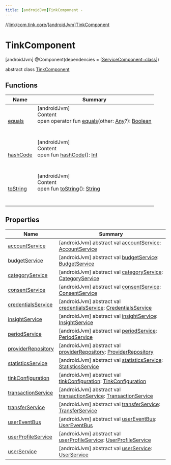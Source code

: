 ```yaml
---
title: [androidJvm]TinkComponent -
---
```

//[link](../../index.md)/[com.tink.core](../index.md)/[[androidJvm]TinkComponent](index.md)



# TinkComponent  
 [androidJvm] @Component(dependencies = [[ServiceComponent::class](../../com.tink.service.di/[android-jvm]-service-component/index.md)])  
  
abstract class [TinkComponent](index.md)   


## Functions  
  
|  Name|  Summary| 
|---|---|
| <a name="kotlin/Any/equals/#kotlin.Any?/PointingToDeclaration/"></a>[equals](../../com.tink.service.user/[android-jvm]-user-profile-service-impl/index.md#%5Bkotlin%2FAny%2Fequals%2F%23kotlin.Any%3F%2FPointingToDeclaration%2F%5D%2FFunctions%2F-586840090)| <a name="kotlin/Any/equals/#kotlin.Any?/PointingToDeclaration/"></a>[androidJvm]  <br>Content  <br>open operator fun [equals](../../com.tink.service.user/[android-jvm]-user-profile-service-impl/index.md#%5Bkotlin%2FAny%2Fequals%2F%23kotlin.Any%3F%2FPointingToDeclaration%2F%5D%2FFunctions%2F-586840090)(other: [Any](https://kotlinlang.org/api/latest/jvm/stdlib/kotlin/-any/index.html)?): [Boolean](https://kotlinlang.org/api/latest/jvm/stdlib/kotlin/-boolean/index.html)  <br><br><br>
| <a name="kotlin/Any/hashCode/#/PointingToDeclaration/"></a>[hashCode](../../com.tink.service.user/[android-jvm]-user-profile-service-impl/index.md#%5Bkotlin%2FAny%2FhashCode%2F%23%2FPointingToDeclaration%2F%5D%2FFunctions%2F-586840090)| <a name="kotlin/Any/hashCode/#/PointingToDeclaration/"></a>[androidJvm]  <br>Content  <br>open fun [hashCode](../../com.tink.service.user/[android-jvm]-user-profile-service-impl/index.md#%5Bkotlin%2FAny%2FhashCode%2F%23%2FPointingToDeclaration%2F%5D%2FFunctions%2F-586840090)(): [Int](https://kotlinlang.org/api/latest/jvm/stdlib/kotlin/-int/index.html)  <br><br><br>
| <a name="kotlin/Any/toString/#/PointingToDeclaration/"></a>[toString](../../com.tink.service.user/[android-jvm]-user-profile-service-impl/index.md#%5Bkotlin%2FAny%2FtoString%2F%23%2FPointingToDeclaration%2F%5D%2FFunctions%2F-586840090)| <a name="kotlin/Any/toString/#/PointingToDeclaration/"></a>[androidJvm]  <br>Content  <br>open fun [toString](../../com.tink.service.user/[android-jvm]-user-profile-service-impl/index.md#%5Bkotlin%2FAny%2FtoString%2F%23%2FPointingToDeclaration%2F%5D%2FFunctions%2F-586840090)(): [String](https://kotlinlang.org/api/latest/jvm/stdlib/kotlin/-string/index.html)  <br><br><br>


## Properties  
  
|  Name|  Summary| 
|---|---|
| <a name="com.tink.core/TinkComponent/accountService/#/PointingToDeclaration/"></a>[accountService](account-service.md)| <a name="com.tink.core/TinkComponent/accountService/#/PointingToDeclaration/"></a> [androidJvm] abstract val [accountService](account-service.md): [AccountService](../../com.tink.service.account/[android-jvm]-account-service/index.md)   <br>
| <a name="com.tink.core/TinkComponent/budgetService/#/PointingToDeclaration/"></a>[budgetService](budget-service.md)| <a name="com.tink.core/TinkComponent/budgetService/#/PointingToDeclaration/"></a> [androidJvm] abstract val [budgetService](budget-service.md): [BudgetService](../../com.tink.service.budget/[android-jvm]-budget-service/index.md)   <br>
| <a name="com.tink.core/TinkComponent/categoryService/#/PointingToDeclaration/"></a>[categoryService](category-service.md)| <a name="com.tink.core/TinkComponent/categoryService/#/PointingToDeclaration/"></a> [androidJvm] abstract val [categoryService](category-service.md): [CategoryService](../../com.tink.service.category/[android-jvm]-category-service/index.md)   <br>
| <a name="com.tink.core/TinkComponent/consentService/#/PointingToDeclaration/"></a>[consentService](consent-service.md)| <a name="com.tink.core/TinkComponent/consentService/#/PointingToDeclaration/"></a> [androidJvm] abstract val [consentService](consent-service.md): [ConsentService](../../com.tink.service.consent/[android-jvm]-consent-service/index.md)   <br>
| <a name="com.tink.core/TinkComponent/credentialsService/#/PointingToDeclaration/"></a>[credentialsService](credentials-service.md)| <a name="com.tink.core/TinkComponent/credentialsService/#/PointingToDeclaration/"></a> [androidJvm] abstract val [credentialsService](credentials-service.md): [CredentialsService](../../com.tink.service.credentials/[android-jvm]-credentials-service/index.md)   <br>
| <a name="com.tink.core/TinkComponent/insightService/#/PointingToDeclaration/"></a>[insightService](insight-service.md)| <a name="com.tink.core/TinkComponent/insightService/#/PointingToDeclaration/"></a> [androidJvm] abstract val [insightService](insight-service.md): [InsightService](../../com.tink.service.insight/[android-jvm]-insight-service/index.md)   <br>
| <a name="com.tink.core/TinkComponent/periodService/#/PointingToDeclaration/"></a>[periodService](period-service.md)| <a name="com.tink.core/TinkComponent/periodService/#/PointingToDeclaration/"></a> [androidJvm] abstract val [periodService](period-service.md): [PeriodService](../../com.tink.service.time/[android-jvm]-period-service/index.md)   <br>
| <a name="com.tink.core/TinkComponent/providerRepository/#/PointingToDeclaration/"></a>[providerRepository](provider-repository.md)| <a name="com.tink.core/TinkComponent/providerRepository/#/PointingToDeclaration/"></a> [androidJvm] abstract val [providerRepository](provider-repository.md): [ProviderRepository](../../com.tink.core.provider/[android-jvm]-provider-repository/index.md)   <br>
| <a name="com.tink.core/TinkComponent/statisticsService/#/PointingToDeclaration/"></a>[statisticsService](statistics-service.md)| <a name="com.tink.core/TinkComponent/statisticsService/#/PointingToDeclaration/"></a> [androidJvm] abstract val [statisticsService](statistics-service.md): [StatisticsService](../../com.tink.service.statistics/[android-jvm]-statistics-service/index.md)   <br>
| <a name="com.tink.core/TinkComponent/tinkConfiguration/#/PointingToDeclaration/"></a>[tinkConfiguration](tink-configuration.md)| <a name="com.tink.core/TinkComponent/tinkConfiguration/#/PointingToDeclaration/"></a> [androidJvm] abstract val [tinkConfiguration](tink-configuration.md): [TinkConfiguration](../../com.tink.service.network/[android-jvm]-tink-configuration/index.md)   <br>
| <a name="com.tink.core/TinkComponent/transactionService/#/PointingToDeclaration/"></a>[transactionService](transaction-service.md)| <a name="com.tink.core/TinkComponent/transactionService/#/PointingToDeclaration/"></a> [androidJvm] abstract val [transactionService](transaction-service.md): [TransactionService](../../com.tink.service.transaction/[android-jvm]-transaction-service/index.md)   <br>
| <a name="com.tink.core/TinkComponent/transferService/#/PointingToDeclaration/"></a>[transferService](transfer-service.md)| <a name="com.tink.core/TinkComponent/transferService/#/PointingToDeclaration/"></a> [androidJvm] abstract val [transferService](transfer-service.md): [TransferService](../../com.tink.service.transfer/[android-jvm]-transfer-service/index.md)   <br>
| <a name="com.tink.core/TinkComponent/userEventBus/#/PointingToDeclaration/"></a>[userEventBus](user-event-bus.md)| <a name="com.tink.core/TinkComponent/userEventBus/#/PointingToDeclaration/"></a> [androidJvm] abstract val [userEventBus](user-event-bus.md): [UserEventBus](../../com.tink.service.authentication/[android-jvm]-user-event-bus/index.md)   <br>
| <a name="com.tink.core/TinkComponent/userProfileService/#/PointingToDeclaration/"></a>[userProfileService](user-profile-service.md)| <a name="com.tink.core/TinkComponent/userProfileService/#/PointingToDeclaration/"></a> [androidJvm] abstract val [userProfileService](user-profile-service.md): [UserProfileService](../../com.tink.service.user/[android-jvm]-user-profile-service/index.md)   <br>
| <a name="com.tink.core/TinkComponent/userService/#/PointingToDeclaration/"></a>[userService](user-service.md)| <a name="com.tink.core/TinkComponent/userService/#/PointingToDeclaration/"></a> [androidJvm] abstract val [userService](user-service.md): [UserService](../../com.tink.service.authorization/[android-jvm]-user-service/index.md)   <br>

